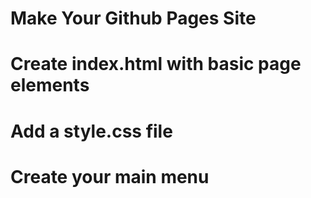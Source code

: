 # Make Your Github Pages Site

# Create index.html with basic page elements

# Add a style.css file

# Create your main menu
